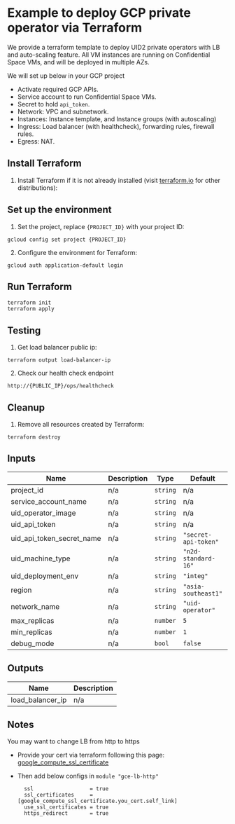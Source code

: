 # Example to deploy GCP private operator via Terraform

We provide a terraform template to deploy UID2 private operators with LB and auto-scaling feature. All VM instances are
running on Confidential Space VMs, and will be deployed in multiple AZs.

We will set up below in your GCP project
- Activate required GCP APIs.
- Service account to run Confidential Space VMs.
- Secret to hold `api_token`.
- Network: VPC and subnetwork.
- Instances: Instance template, and Instance groups (with autoscaling)
- Ingress: Load balancer (with healthcheck), forwarding rules, firewall rules.
- Egress: NAT.

## Install Terraform

1. Install Terraform if it is not already installed (visit [terraform.io](https://terraform.io) for other
   distributions):

## Set up the environment

1. Set the project, replace `{PROJECT_ID}` with your project ID:

```
gcloud config set project {PROJECT_ID}
```

2. Configure the environment for Terraform:

```
gcloud auth application-default login
```

## Run Terraform

```
terraform init
terraform apply
```

## Testing

1. Get load balancer public ip:

```
terraform output load-balancer-ip
```

2. Check our health check endpoint

```
http://{PUBLIC_IP}/ops/healthcheck
```

## Cleanup

1. Remove all resources created by Terraform:

```
terraform destroy
```

## Inputs

| Name                      | Description | Type     | Default              | Required |
|---------------------------|-------------|----------|----------------------|:--------:|
| project_id                | n/a         | `string` | n/a                  |   yes    |
| service_account_name      | n/a         | `string` | n/a                  |   yes    |
| uid_operator_image        | n/a         | `string` | n/a                  |   yes    |
| uid_api_token             | n/a         | `string` | n/a                  |   yes    |
| uid_api_token_secret_name | n/a         | `string` | `"secret-api-token"` |    no    |
| uid_machine_type          | n/a         | `string` | `"n2d-standard-16"`  |    no    |
| uid_deployment_env        | n/a         | `string` | `"integ"`            |    no    |
| region                    | n/a         | `string` | `"asia-southeast1"`  |    no    |
| network_name              | n/a         | `string` | `"uid-operator"`     |    no    |
| max_replicas              | n/a         | `number` | `5`                  |    no    |
| min_replicas              | n/a         | `number` | `1`                  |    no    |
| debug_mode                | n/a         | `bool`   | `false`              |    no    |

## Outputs

| Name             | Description |
|------------------|-------------|
| load_balancer_ip | n/a         |

## Notes

You may want to change LB from http to https

- Provide your cert via terraform following this page:
  [google_compute_ssl_certificate](https://registry.terraform.io/providers/hashicorp/google/latest/docs/resources/compute_ssl_certificate.html)

- Then add below configs in `module "gce-lb-http"`

  ```
    ssl                  = true
    ssl_certificates     = [google_compute_ssl_certificate.you_cert.self_link]
    use_ssl_certificates = true
    https_redirect       = true
  ```

